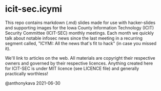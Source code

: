 # icit-sec.icymi

This repo contains markdown (.md) slides made for use with hacker-slides and supporting images for the Iowa County Information Technology (ICIT) Security Committee (ICIT-SEC) monthly meetings.  Each month we quickly talk about notable infosec news since the last meeting in a recurring segment called, "ICYMI: All the news that's fit to hack" (in case you missed it).

We'll link to articles on the web.  All materials are copyright their respective owners and governed by their respective licences.  Anything created here for ICIT-SEC is under MIT licence (see LICENCE file) and generally practically worthless!

@anthonykava 2021-06-30
